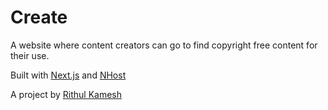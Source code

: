 # Create

A website where content creators can go to find copyright free content for their use.

Built with [Next.js](https://nextjs.org) and [NHost](https://nhost.io)

A project by [Rithul Kamesh](mailto:hi@rithul.dev)
